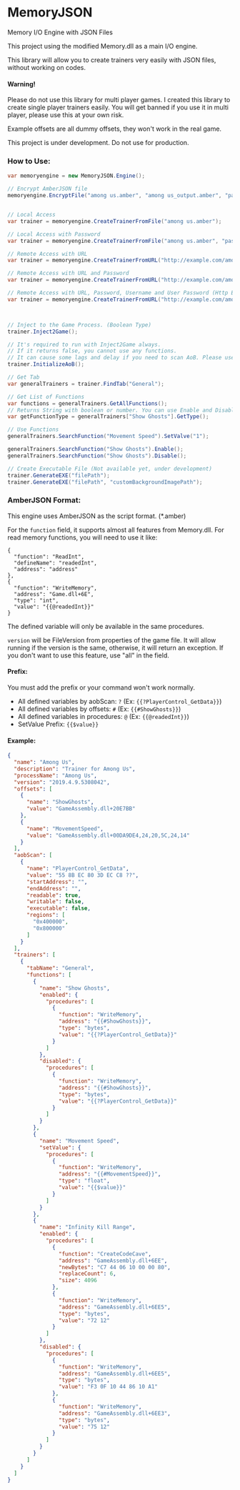 # MemoryJSON
Memory I/O Engine with JSON Files

This project using the modified Memory.dll as a main I/O engine.

This library will allow you to create trainers very easily with JSON files, without working on codes.

#### Warning!
Please do not use this library for multi player games. I created this library to create single player trainers easily. You will get banned if you use it in multi player, please use this at your own risk.

Example offsets are all dummy offsets, they won't work in the real game.

This project is under development. Do not use for production.

### How to Use:
```cs
var memoryengine = new MemoryJSON.Engine();

// Encrypt AmberJSON file
memoryengine.EncryptFile("among us.amber", "among us_output.amber", "password");


// Local Access
var trainer = memoryengine.CreateTrainerFromFile("among us.amber");

// Local Access with Password
var trainer = memoryengine.CreateTrainerFromFile("among us.amber", "password");

// Remote Access with URL
var trainer = memoryengine.CreateTrainerFromURL("http://example.com/among us.amber");

// Remote Access with URL and Password
var trainer = memoryengine.CreateTrainerFromURL("http://example.com/among us.amber", "password");

// Remote Access with URL, Password, Username and User Password (Http Basic Auth)
var trainer = memoryengine.CreateTrainerFromURL("http://example.com/among us.amber", "password", "username", "userpass");



// Inject to the Game Process. (Boolean Type)
trainer.Inject2Game();

// It's required to run with Inject2Game always. 
// If it returns false, you cannot use any functions.
// It can cause some lags and delay if you need to scan AoB. Please use async method in your code. 
trainer.InitializeAoB();

// Get Tab
var generalTrainers = trainer.FindTab("General");

// Get List of Functions
var functions = generalTrainers.GetAllFunctions();
// Returns String with boolean or number. You can use Enable and Disable for boolean type, and use SetValve for the number type.
var getFunctionType = generalTrainers["Show Ghosts"].GetType(); 

// Use Functions
generalTrainers.SearchFunction("Movement Speed").SetValve("1");

generalTrainers.SearchFunction("Show Ghosts").Enable();
generalTrainers.SearchFunction("Show Ghosts").Disable();

// Create Executable File (Not available yet, under development)
trainer.GenerateEXE("filePath");
trainer.GenerateEXE("filePath", "customBackgroundImagePath");
```

### AmberJSON Format:

This engine uses AmberJSON as the script format. (*.amber)

For the `function` field, it supports almost all features from Memory.dll. For read memory functions, you will need to use it like:

```
{
  "function": "ReadInt",
  "defineName": "readedInt",
  "address": "address"
},
{
  "function": "WriteMemory",
  "address": "Game.dll+6E",
  "type": "int",
  "value": "{{@readedInt}}"
}
```
The defined variable will only be available in the same procedures.

`version` will be FileVersion from properties of the game file. It will allow running if the version is the same, otherwise, it will return an exception. If you don't want to use this feature, use "all" in the field.

#### Prefix:
You must add the prefix or your command won't work normally.

- All defined variables by aobScan: `?` (Ex: `{{?PlayerControl_GetData}}`)
- All defined variables by offsets: `#` (Ex: `{{#ShowGhosts}}`)
- All defined variables in procedures: `@` (Ex: `{{@readedInt}}`)
- SetValue Prefix: `{{$value}}`

#### Example:
```json
{
  "name": "Among Us",
  "description": "Trainer for Among Us",
  "processName": "Among Us",
  "version": "2019.4.9.5308042",
  "offsets": [
    {
      "name": "ShowGhosts",
      "value": "GameAssembly.dll+20E7BB"
    },
    {
      "name": "MovementSpeed",
      "value": "GameAssembly.dll+00DA9DE4,24,20,5C,24,14"
    }
  ],
  "aobScan": [
    {
      "name": "PlayerControl_GetData",
      "value": "55 8B EC 80 3D EC C8 ??",
      "startAddress": "",
      "endAddress": "",
      "readable": true,
      "writable": false,
      "executable": false,
      "regions": [
        "0x400000",
        "0x800000"
      ]
    }
  ],
  "trainers": [
    {
      "tabName": "General",
      "functions": [
        {
          "name": "Show Ghosts",
          "enabled": {
            "procedures": [
              {
                "function": "WriteMemory",
                "address": "{{#ShowGhosts}}",
                "type": "bytes",
                "value": "{{?PlayerControl_GetData}}"
              }
            ]
          },
          "disabled": {
            "procedures": [
              {
                "function": "WriteMemory",
                "address": "{{#ShowGhosts}}",
                "type": "bytes",
                "value": "{{?PlayerControl_GetData}}"
              }
            ]
          }
        },
        {
          "name": "Movement Speed",
          "setValue": {
            "procedures": [
              {
                "function": "WriteMemory",
                "address": "{{#MovementSpeed}}",
                "type": "float",
                "value": "{{$value}}"
              }
            ]
          }
        },
        {
          "name": "Infinity Kill Range",
          "enabled": {
            "procedures": [
              {
                "function": "CreateCodeCave",
                "address": "GameAssembly.dll+6EE",
                "newBytes": "C7 44 06 10 00 00 80",
                "replaceCount": 6,
                "size": 4096
              },
              {
                "function": "WriteMemory",
                "address": "GameAssembly.dll+6EE5",
                "type": "bytes",
                "value": "72 12"
              }
            ]
          },
          "disabled": {
            "procedures": [
              {
                "function": "WriteMemory",
                "address": "GameAssembly.dll+6EE5",
                "type": "bytes",
                "value": "F3 0F 10 44 86 10 A1"
              },
              {
                "function": "WriteMemory",
                "address": "GameAssembly.dll+6EE3",
                "type": "bytes",
                "value": "75 12"
              }
            ]
          }
        }
      ]
    }
  ]
}
```
